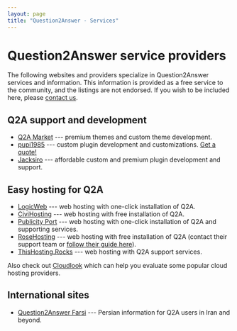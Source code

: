 ```yaml
---
layout: page
title: "Question2Answer - Services"
---
```


# Question2Answer service providers

The following websites and providers specialize in Question2Answer services and information. This information is provided as a free service to the community, and the listings are not endorsed. If you wish to be included here, please [contact us](http://www.question2answer.org/feedback.php).

## Q2A support and development

- [Q2A Market](http://www.q2amarket.com/) --- premium themes and custom theme development.
- [pupi1985](http://www.question2answer.org/qa/user/pupi1985) --- custom plugin development and customizations. [Get a quote!](http://form.jotformz.com/63018196663662)
- [Jacksiro](https://jacksiro.github.io/q2a/) --- affordable custom and premium plugin development and support.

## Easy hosting for Q2A

- [LogicWeb](http://www.logicweb.com/question2answer-hosting/) --- web hosting with one-click installation of Q2A.
- [CiviHosting](http://civihosting.com/question2answer-hosting) --- web hosting with free installation of Q2A.
- [Publicity Port](https://publicityport.com/host-question-answer-site-easily-publicity-port) --- web hosting with one-click installation of Q2A and supporting services.
- [RoseHosting](https://www.rosehosting.com) --- web hosting with free installation of Q2A (contact their support team or [follow their guide here](https://www.rosehosting.com/blog/install-question2answer-on-an-ubuntu-14-04-vps/)).
- [ThisHosting.Rocks](https://www.thishosting.rocks/support/q2a/) --- web hosting with Q2A support services.

Also check out [Cloudlook](http://www.cloudlook.com/) which can help you evaluate some popular cloud hosting providers.

## International sites

- [Question2Answer Farsi](http://question2answer-farsi.com/) --- Persian information for Q2A users in Iran and beyond.
